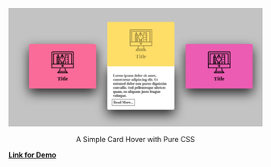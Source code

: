 <p align="center">
  <img src="https://raw.githubusercontent.com/hallss93/card-hover/master/card-hover.png" alt="Simple Card Hover"/>
</p>

<p align="center">A Simple Card Hover with Pure CSS</p>


**[Link for Demo](http://card-hover.bunkerdev.com.br/)**